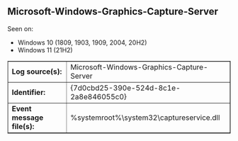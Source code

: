 ## Microsoft-Windows-Graphics-Capture-Server

Seen on:
* Windows 10 (1809, 1903, 1909, 2004, 20H2)
* Windows 11 (21H2)

<table border="1" class="docutils">
  <tbody>
    <tr>
      <td><b>Log source(s):</b></td>
      <td>Microsoft-Windows-Graphics-Capture-Server</td>
    </tr>
    <tr>
      <td><b>Identifier:</b></td>
      <td>{7d0cbd25-390e-524d-8c1e-2a8e846055c0}</td>
    </tr>
    <tr>
      <td><b>Event message file(s):</b></td>
      <td>%systemroot%\system32\captureservice.dll</td>
    </tr>
  </tbody>
</table>

&nbsp;

